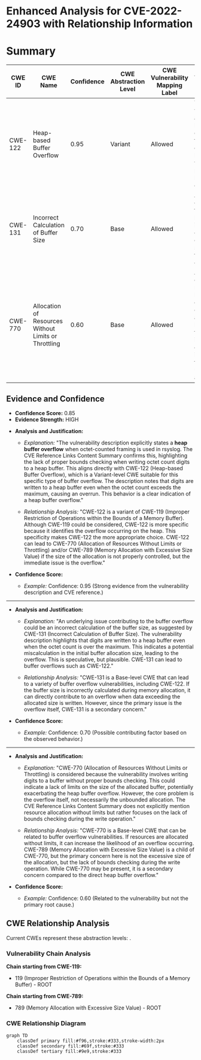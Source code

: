 # Enhanced Analysis for CVE-2022-24903 with Relationship Information

# Summary
| CWE ID | CWE Name | Confidence | CWE Abstraction Level | CWE Vulnerability Mapping Label | CWE-Vulnerability Mapping Notes |
|---|---|---|---|---|---|
| CWE-122 | Heap-based Buffer Overflow | 0.95 | Variant | Allowed | The primary weakness is a heap buffer overflow due to writing digits to a heap buffer without proper bounds checking. |
| CWE-131 | Incorrect Calculation of Buffer Size | 0.70 | Base | Allowed | A secondary contributing factor may be an incorrect calculation of the buffer size, leading to the overflow. |
| CWE-770 | Allocation of Resources Without Limits or Throttling | 0.60 | Base | Allowed | A related concern might be the lack of limits on the size of the allocated buffer, but the primary issue is the overflow itself rather than the unbounded allocation. |

## Evidence and Confidence

*   **Confidence Score:** 0.85
*   **Evidence Strength:** HIGH

- **Analysis and Justification:**  
  - *Explanation:* "The vulnerability description explicitly states a **heap buffer overflow** when octet-counted framing is used in rsyslog. The CVE Reference Links Content Summary confirms this, highlighting the lack of proper bounds checking when writing octet count digits to a heap buffer. This aligns directly with CWE-122 (Heap-based Buffer Overflow), which is a Variant-level CWE suitable for this specific type of buffer overflow. The description notes that digits are written to a heap buffer even when the octet count exceeds the maximum, causing an overrun. This behavior is a clear indication of a heap buffer overflow."
  
  - *Relationship Analysis:* "CWE-122 is a variant of CWE-119 (Improper Restriction of Operations within the Bounds of a Memory Buffer). Although CWE-119 could be considered, CWE-122 is more specific because it identifies the overflow occurring on the heap. This specificity makes CWE-122 the more appropriate choice. CWE-122 can lead to CWE-770 (Allocation of Resources Without Limits or Throttling) and/or CWE-789 (Memory Allocation with Excessive Size Value) if the size of the allocation is not properly controlled, but the immediate issue is the overflow."

- **Confidence Score:**  
  - *Example:* Confidence: 0.95 (Strong evidence from the vulnerability description and CVE reference.)

---
- **Analysis and Justification:**  
  - *Explanation:* "An underlying issue contributing to the buffer overflow could be an incorrect calculation of the buffer size, as suggested by CWE-131 (Incorrect Calculation of Buffer Size). The vulnerability description highlights that digits are written to a heap buffer even when the octet count is over the maximum. This indicates a potential miscalculation in the initial buffer allocation size, leading to the overflow. This is speculative, but plausible. CWE-131 can lead to buffer overflows such as CWE-122."
  
  - *Relationship Analysis:* "CWE-131 is a Base-level CWE that can lead to a variety of buffer overflow vulnerabilities, including CWE-122. If the buffer size is incorrectly calculated during memory allocation, it can directly contribute to an overflow when data exceeding the allocated size is written. However, since the primary issue is the overflow itself, CWE-131 is a secondary concern."

- **Confidence Score:**  
  - *Example:* Confidence: 0.70 (Possible contributing factor based on the observed behavior.)

---
- **Analysis and Justification:**  
  - *Explanation:* "CWE-770 (Allocation of Resources Without Limits or Throttling) is considered because the vulnerability involves writing digits to a buffer without proper bounds checking. This could indicate a lack of limits on the size of the allocated buffer, potentially exacerbating the heap buffer overflow. However, the core problem is the overflow itself, not necessarily the unbounded allocation. The CVE Reference Links Content Summary does not explicitly mention resource allocation without limits but rather focuses on the lack of bounds checking during the write operation."
  
  - *Relationship Analysis:* "CWE-770 is a Base-level CWE that can be related to buffer overflow vulnerabilities. If resources are allocated without limits, it can increase the likelihood of an overflow occurring. CWE-789 (Memory Allocation with Excessive Size Value) is a child of CWE-770, but the primary concern here is not the excessive size of the allocation, but the lack of bounds checking during the write operation. While CWE-770 may be present, it is a secondary concern compared to the direct heap buffer overflow."

- **Confidence Score:**  
  - *Example:* Confidence: 0.60 (Related to the vulnerability but not the primary root cause.)


## CWE Relationship Analysis

Current CWEs represent these abstraction levels: .


### Vulnerability Chain Analysis

**Chain starting from CWE-119:**
- 119 (Improper Restriction of Operations within the Bounds of a Memory Buffer) - ROOT


**Chain starting from CWE-789:**
- 789 (Memory Allocation with Excessive Size Value) - ROOT



### CWE Relationship Diagram

```mermaid
graph TD
    classDef primary fill:#f96,stroke:#333,stroke-width:2px
    classDef secondary fill:#69f,stroke:#333
    classDef tertiary fill:#9e9,stroke:#333
```
